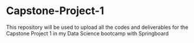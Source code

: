 # Capstone-Project-1

This repository will be used to upload all the codes and deliverables for the Capstone Project 1 in my Data Science bootcamp with Springboard
